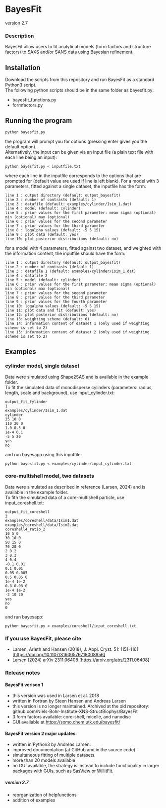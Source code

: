 # BayesFit
version 2.7

### Description 
BayesFit allow users to fit analytical models (form factors and structure factors) to SAXS and/or SANS data using Bayesian refinement.

## Installation
Download the scripts from this repository and run BayesFit as a standard Python3 script.  
The following python scripts should be in the same folder as bayesfit.py:    
* bayesfit_functions.py
* formfactors.py

## Running the program
```
python bayesfit.py
```
the program will prompt you for options (pressing enter gives you the default option).       
Alternatively, the input can be given via an input file (a plain text file with each line being an input): 
```
python bayesfit.py < inputfile.txt
```
where each line in the inputfile corresponds to the options that are prompted for (default value are used if line is left blank). 
For a model with 3 parameters, fitted against a single dataset, the inputfile has the form:    
```
line 1 : output directory (default: output_bayesfit)    
line 2 : number of contrasts (default: 1)    
line 3 : datafile (default: examples/cylinder/Isim_1.dat)    
line 4 : model (default: cylinder)    
line 5 : prior values for the first parameter: mean sigma (optional) min (optional) max (optional)      
line 6 : prior values for the second parameter    
line 7 : prior values for the third parameter
line 8 : logalpha values (default: -5 5 15)    
line 9 : plot data (default: yes)
line 10: plot posterior distributions (default: no)
```
for a model with 4 parameters, fitted against two dataset, and weighted with the information content, the inputfile should have the form:    
```
line 1 : output directory (default: output_bayesfit)    
line 2 : number of contrasts (default 1)
line 3 : datafile 1 (default: examples/cylinder/Isim_1.dat)
line 4 : datafile 2   
line 5 : model (default: cylinder)    
line 6 : prior values for the first parameter: mean sigma (optional) min (optional) max (optional)      
line 7 : prior values for the second parameter    
line 8 : prior values for the third parameter
line 9 : prior values for the fourth parameter
line 10: logalpha values (default: -5 5 15)    
line 11: plot data and fit (default: yes)
line 12: plot posterior distributions (default: no)
line 13: weighting scheme (default: 0)
line 14: information content of dataset 1 (only used if weighting scheme is set to 2)
line 15: information content of dataset 2 (only used if weighting scheme is set to 2)
```

## Examples

### cylinder model, single dataset
Data were simulated using Shape2SAS and is available in the example folder.    
To fit the simulated data of monodisperse cylinders (parameters: radius, length, scale and background), use input_cylinder.txt:     
```
output_fit_fylinder
1
examples/cylinder/Isim_1.dat
cylinder
25 10 0
110 20 0
1.0 0.5 0
1e-4 0.1
-5 5 20
yes
no
```
and run bayesapp using this inputfile:    
```
python bayesfit.py < examples/cylinder/input_cylinder.txt
```

### core-multishell model, two datasets 
Data were simulated as described in reference (Larsen, 2024) and is available in the example folder.    
To fith the simulated data of a core-multishell particle, use input_coreshell.txt:
```
output_fit_coreshell
2
examples/coreshell/data/Isim1.dat
examples/coreshell/data/Isim2.dat
coreshell4_ratio_2
10 5 0
30 10 0
50 15 0
70 20 0
2 0.2
3 0.3
4 0.4
-0.1 0.01
0.1 0.01
0.05 0.005
0.5 0.05 0
1e-4 1e-2
0.8 0.08 0
1e-4 1e-2
-2 10 20
yes
no
0
```
and run bayesapp:    
```
python bayesfit.py < examples/coreshell/input_coreshell.txt
```

### If you use BayesFit, please cite 
* Larsen, Arleth and Hansen (2018), J. Appl. Cryst. 51:  1151-1161 [https://doi.org/10.1107/S1600576718008956]
* Larsen (2024) arXiv 2311.06408 [https://arxiv.org/abs/2311.06408]
 
### Release notes     

#### BayesFit verison 1
* this version was used in Larsen et al. 2018
* written in Fortran by Steen Hansen and Andreas Larsen
* this version is no longer maintained. Archived at the old repository: github.com/Niels-Bohr-Institute-XNS-StructBiophys/BayesFit   
* 3 form factors available: core-shell, micelle, and nanodisc
* GUI available at https://somo.chem.utk.edu/bayesfit/    
  
#### BayesFit version 2 major updates:       
* written in Python3 by Andreas Larsen.     
* improved documentation (at GitHub and in the source code).    
* simultaneous fitting of multiple datasets.
* more than 20 models available
* no GUI available, the strategy is instead to include functionality in larger packages with GUIs, such as [SasView](https://sasview.org) or [WillItFit](https://sourceforge.net/projects/willitfit/).   

##### version 2.7
* reorganization of helpfunctions
* addition of examples       



